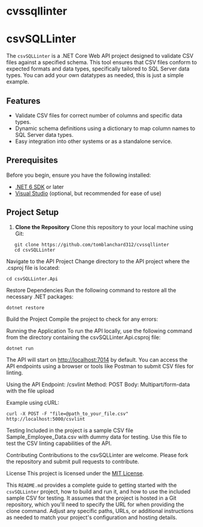 # cvssqllinter

# csvSQLLinter

The `csvSQLLinter` is a .NET Core Web API project designed to validate CSV files against a specified schema. This tool ensures that CSV files conform to expected formats and data types, specifically tailored to SQL Server data types.
You can add your own datatypes as needed, this is just a simple example.

## Features

- Validate CSV files for correct number of columns and specific data types.
- Dynamic schema definitions using a dictionary to map column names to SQL Server data types.
- Easy integration into other systems or as a standalone service.

## Prerequisites

Before you begin, ensure you have the following installed:
- [.NET 6 SDK](https://dotnet.microsoft.com/download) or later
- [Visual Studio](https://visualstudio.microsoft.com/) (optional, but recommended for ease of use)

## Project Setup

1. **Clone the Repository**
   Clone this repository to your local machine using Git:
```
   git clone https://github.com/tomblanchard312/cvssqllinter
   cd csvSQLLinter
```

Navigate to the API Project
Change directory to the API project where the .csproj file is located:

```
cd csvSQLLinter.Api
```
Restore Dependencies
Run the following command to restore all the necessary .NET packages:
```
dotnet restore
```
Build the Project
Compile the project to check for any errors:

Running the Application
To run the API locally, use the following command from the directory containing the csvSQLLinter.Api.csproj file:

```
dotnet run
```
The API will start on [http://localhost:7014](https://localhost:7014/) by default. You can access the API endpoints using a browser or tools like Postman to submit CSV files for linting.

Using the API
Endpoint: /csvlint
Method: POST
Body: Multipart/form-data with the file upload

Example using cURL:
```
curl -X POST -F "file=@path_to_your_file.csv" http://localhost:5000/csvlint
```
Testing
Included in the project is a sample CSV file Sample_Employee_Data.csv with dummy data for testing. Use this file to test the CSV linting capabilities of the API.

Contributing
Contributions to the csvSQLLinter are welcome. Please fork the repository and submit pull requests to contribute.

License
This project is licensed under the [MIT License](LICENSE).


This `README.md` provides a complete guide to getting started with the `csvSQLLinter` project, how to build and run it, and how to use the included sample CSV for testing. It assumes that the project is hosted in a Git repository, which you'll need to specify the URL for when providing the clone command. Adjust any specific paths, URLs, or additional instructions as needed to match your project's configuration and hosting details.


